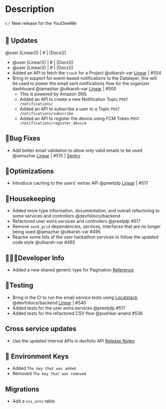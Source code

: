 # Description

👉 New release for the YouOweMe

 <!-- Insert Anecdote here -->

## 🚀 Updates

 <!-- These are updates made to the service -→

- <!-- Insert Update --> @user [Linear]() | # | [Docs]()
- <!-- Insert Update --> @user [Linear]() | # | [Docs]()
- <!-- Insert Update --> @user [Linear]() | # | [Docs]()
- Added an API to fetch the `track` for a Project @utkarsh-var [Linear](https://linear.app/devfolio/issue/BE-412/datalayer-api-for-fetching-the-project-tracks) | #554
- Bring in support for event-based notifications to the Datalayer, this will be used to power the email sent notifications flow for the organizer dashboard @iamazhar @utkarsh-var [Linear](https://linear.app/devfolio/issue/BE-260/notification-data-layer-logic) | #500
    - This is powered by Amazon SNS
    - Added an API to create a new Notification Topic `POST /notifications/`
    - Added an API to subscribe a user to a Topic `POST /notifications/subscribe`
    - Added an API to register the device using FCM Token `POST /notifications/register_device`

## 🐛Bug Fixes

- Add better email validation to allow only valid emails to be used @iamazhar [Linear](https://linear.app/devfolio/issue/BE-305/failed-to-send-critical-email) | #515 | [Sentry](https://sentry.io/organizations/hack-inout-tech-llp/issues/2116662182/?referrer=Linear)

## 🚄Optimizations

- Introduce caching to the users' extras API @preetjdp [Linear](https://linear.app/devfolio/issue/BE-317/users-extra-api-datalayer-changes) | #517

## 🧹Housekeeping

- Added more type information, documentation, and overall refactoring to some services and controllers @devfolioco/backend
- Refactored user extra services and controllers @preetjdp #517
- Remove `send_grid` dependencies, services, interfaces that are no longer being used @iamazhar @utkarsh-var #495
- Reactor some bits of the user hackathon services to follow the updated code style @utkarsh-var #495

## 🧑🏼‍💻Developer Info

- Added a new shared generic type for Pagination [Reference](https://github.com/devfolioco/projectx/blob/d8f5ab478ed8b2a90c543b65e48af9f14ef4f08a/src/shared/types.ts#L23-L36)

## 🧪Testing

- Bring in the CI to run the email service tests using [Localstack](https://www.notion.so/devfolio/Release-Notes-Backend-3dc804bf920c4ab9994e2b64ecce4355) @devfolioco/backend [Linear](https://linear.app/devfolio/issue/BE-368/add-ses-tests) | #540
- Added tests for the user extra services @preetjdp #517
- Added tests for the refactored CSV flow @pushkar-anand #536

## Cross service updates

- Use the updated internal APIs in devfolio API [Release Notes](https://github.com/devfolioco/devfolio-api/releases/tag/v2.0.0)

## 🔐 Environment Keys

- Added `The key that was added`
- Removed `The key that was removed`

## Migrations

- Add a `sns_arns` table